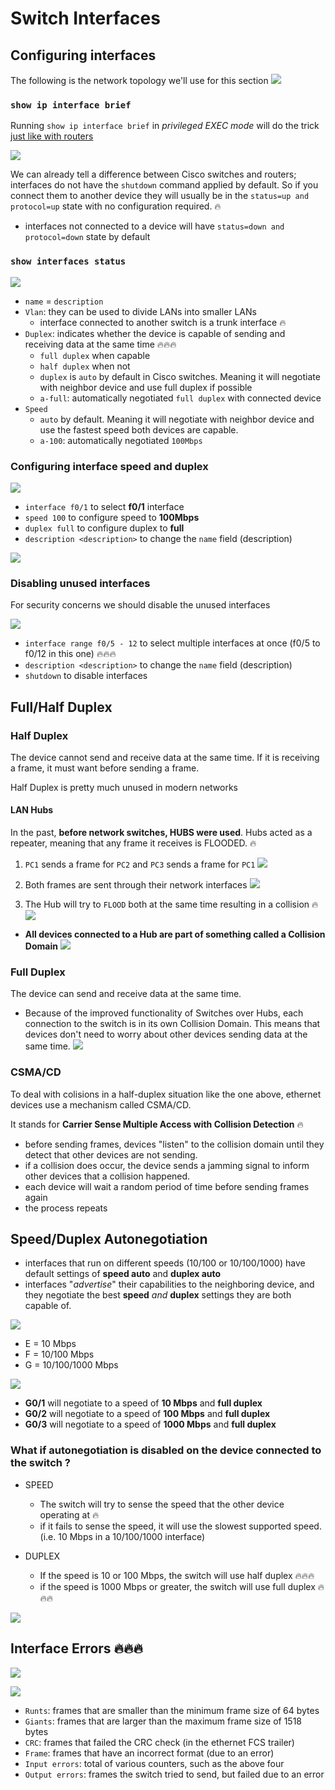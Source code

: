 # Switch Interfaces

## Configuring interfaces

The following is the network topology we'll use for this section
![](docs/topology.png)

### `show ip interface brief`

Running `show ip interface brief` in *privileged EXEC mode* will do the trick [just like with routers](../ipv4_addressing/README.md#show-interfaces-status-and-configured-ip-addresses)

![](docs/show_ip_interface_brief.png)

We can already tell a difference between Cisco switches and routers; interfaces do not have the `shutdown` command applied by default. So if you connect them to another device they will usually be in the `status=up and protocol=up` state with no configuration required. 🔥

* interfaces not connected to a device will have `status=down and protocol=down` state by default

### `show interfaces status`

![](docs/show_interfaces_status.png)

* `name` = `description`
* `Vlan`: they can be used to divide LANs into smaller LANs
    * interface connected to another switch is a trunk interface 🔥
* `Duplex`: indicates whether the device is capable of sending and receiving data at the same time 🔥🔥🔥
    * `full duplex` when capable
    * `half duplex` when not
    * `duplex` is `auto` by default in Cisco switches. Meaning it will negotiate with neighbor device and use full duplex if possible
    * `a-full`: automatically negotiated `full duplex` with connected device
* `Speed`
    * `auto` by default. Meaning it will negotiate with neighbor device and use the fastest speed both devices are capable.
    * `a-100`: automatically negotiated `100Mbps`

### Configuring interface speed and duplex

![](docs/config_duplex_and_speed.png)

* `interface f0/1` to select **f0/1** interface
* `speed 100` to configure speed to **100Mbps**
* `duplex full` to configure duplex to **full**
* `description <description>` to change the `name` field (description)

![](docs/show_interface_status.png)

### Disabling unused interfaces

For security concerns we should disable the unused interfaces

![](docs/shutdown_unused_interfaces.png)

* `interface range f0/5 - 12` to select multiple interfaces at once (f0/5 to f0/12 in this one) 🔥🔥🔥
* `description <description>` to change the `name` field (description)
* `shutdown` to disable interfaces

## Full/Half Duplex

### Half Duplex

The device cannot send and receive data at the same time. If it is receiving a frame, it must want before sending a frame.

Half Duplex is pretty much unused in modern networks

#### LAN Hubs

In the past, **before network switches, HUBS were used**. Hubs acted as a repeater, meaning that any frame it receives is FLOODED. 🔥

1. `PC1` sends a frame for `PC2` and `PC3` sends a frame for `PC1`
![](docs/hubs_1.png)

2. Both frames are sent through their network interfaces
![](docs/hubs_2.png)

3. The Hub will try to `FLOOD` both at the same time resulting in a collision 🔥
![](docs/hubs_3.png)

* **All devices connected to a Hub are part of something called a Collision Domain**
![](docs/hubs_4.png)

### Full Duplex

The device can send and receive data at the same time.

* Because of the improved functionality of Switches over Hubs, each connection to the switch is in its own Collision Domain. This means that devices don't need to worry about other devices sending data at the same time.
![](docs/full_duplex_collision_domains.png)

### CSMA/CD

To deal with colisions in a half-duplex situation like the one above, ethernet devices use a mechanism called CSMA/CD.

It stands for **Carrier Sense Multiple Access with Collision Detection** 🔥

* before sending frames, devices "listen" to the collision domain until they detect that other devices are not sending.
* if a collision does occur, the device sends a jamming signal to inform other devices that a collision happened.
* each device will wait a random period of time before sending frames again
* the process repeats

## Speed/Duplex Autonegotiation

* interfaces that run on different speeds (10/100 or 10/100/1000) have default settings of **speed auto** and **duplex auto**
* interfaces "*advertise*" their capabilities to the neighboring device, and they negotiate the best **speed** *and* **duplex** settings they are both capable of.

![](docs/autonegotiation_1.png)

* E = 10 Mbps
* F = 10/100 Mbps
* G = 10/100/1000 Mbps

![](docs/autonegotiation_2.png)

* **G0/1** will negotiate to a speed of **10 Mbps** and **full duplex**
* **G0/2** will negotiate to a speed of **100 Mbps** and **full duplex**
* **G0/3** will negotiate to a speed of **1000 Mbps** and **full duplex**

### What if autonegotiation is disabled on the device connected to the switch ?

* SPEED
    * The switch will try to sense the speed that the other device operating at 🔥
    * if it fails to sense the speed, it will use the slowest supported speed. (i.e. 10 Mbps in a 10/100/1000 interface)

* DUPLEX
    * If the speed is 10 or 100 Mbps, the switch will use half duplex 🔥🔥🔥
    * if the speed is 1000 Mbps or greater, the switch will use full duplex 🔥🔥🔥

![](docs/autonegotiation_off.png)

## Interface Errors 🔥🔥🔥

![](docs/interface_errors_1.png)

![](docs/interface_errors_2.png)

* `Runts`: frames that are smaller than the minimum frame size of 64 bytes
* `Giants`: frames that are larger than the maximum frame size of 1518 bytes
* `CRC`: frames that failed the CRC check (in the ethernet FCS trailer)
* `Frame`: frames that have an incorrect format (due to an error)
* `Input errors`: total of various counters, such as the above four
* `Output errors`: frames the switch tried to send, but failed due to an error
